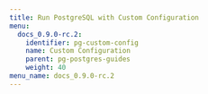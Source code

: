 ```yaml
---
title: Run PostgreSQL with Custom Configuration
menu:
  docs_0.9.0-rc.2:
    identifier: pg-custom-config
    name: Custom Configuration
    parent: pg-postgres-guides
    weight: 40
menu_name: docs_0.9.0-rc.2
---
```



